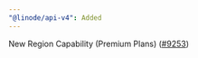 ```yaml
---
"@linode/api-v4": Added
---
```


New Region Capability (Premium Plans) ([#9253](https://github.com/linode/manager/pull/9253))
